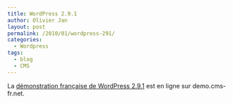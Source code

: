 ```yaml
---
title: WordPress 2.9.1
author: Olivier Jan
layout: post
permalink: /2010/01/wordpress-291/
categories:
  - Wordpress
tags:
  - blog
  - CMS
--- 
```


La [démonstration française de WordPress 2.9.1][1] est en ligne sur demo.cms-fr.net.

 [1]: /demo/wordpress/